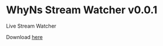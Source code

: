 WhyNs Stream Watcher v0.0.1
=======================

Live Stream Watcher

Download [here](http://streamwatcher.whyns.dk "Download Link: http://streamwatcher.whyns.dk")
